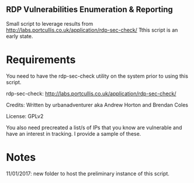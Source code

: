 RDP Vulnerabilities Enumeration & Reporting
-------------------------------------------

Small script to leverage results from http://labs.portcullis.co.uk/application/rdp-sec-check/
Tthis script is an early state.

Requirements
=============
You need to have the rdp-sec-check utility on the system prior to using this script.

rdp-sec-check: http://labs.portcullis.co.uk/application/rdp-sec-check/

Credits: Written by urbanadventurer aka Andrew Horton and Brendan Coles

License: GPLv2

You also need precreated a list/s of IPs that you know are vulnerable and have an interest in tracking.
I provide a sample of these.

Notes
=====
11/01/2017: new folder to host the preliminary instance of this script.


